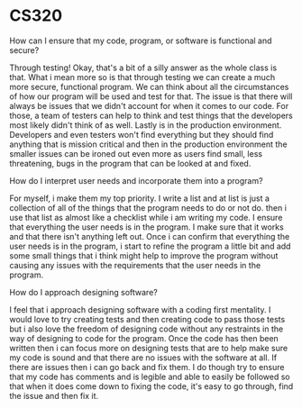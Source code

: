 # CS320

How can I ensure that my code, program, or software is functional and secure?

Through testing! Okay, that's a bit of a silly answer as the whole class is that. What i mean more so is that through testing we can create a much more secure, functional program. We can think about all the circumstances of how our program will be used and test for that. The issue is that there will always be issues that we didn't account for when it comes to our code. For those, a team of testers can help to think and test things that the developers most likely didn't think of as well. Lastly is in the production environment. Developers and even testers won't find everything but they should find anything that is mission critical and then in the production environment the smaller issues can be ironed out even more as users find small, less threatening, bugs in the program that can be looked at and fixed.
  
How do I interpret user needs and incorporate them into a program?

For myself, i make them my top priority. I write a list and at list is just a collection of all of the things that the program needs to do or not do. then i use that list as almost like a checklist while i am writing my code. I ensure that everything the user needs is in the program. I make sure that it works and that there isn't anything left out. Once i can confirm that everything the user needs is in the program, i start to refine the program a little bit and add some small things that i think might help to improve the program without causing any issues with the requirements that the user needs in the program.
  

How do I approach designing software?

I feel that i approach designing software with a coding first mentality. I would love to try creating tests and then creating code to pass those tests but i also love the freedom of designing code without any restraints in the way of designing to code for the program. Once the code has then been written then i can focus more on designing tests that are to help make sure my code is sound and that there are no issues with the software at all. If there are issues then i can go back and fix them. I do though try to ensure that my code has comments and is legible and able to easily be followed so that when it does come down to fixing the code, it's easy to go through, find the issue and then fix it.
